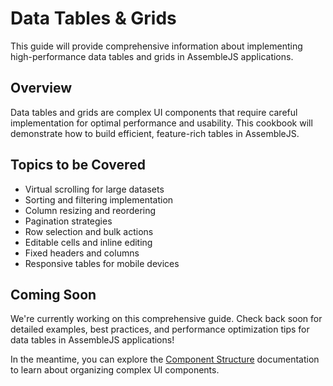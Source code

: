 # Data Tables & Grids

This guide will provide comprehensive information about implementing high-performance data tables and grids in AssembleJS applications.

## Overview

Data tables and grids are complex UI components that require careful implementation for optimal performance and usability. This cookbook will demonstrate how to build efficient, feature-rich tables in AssembleJS.

## Topics to be Covered

- Virtual scrolling for large datasets
- Sorting and filtering implementation
- Column resizing and reordering
- Pagination strategies
- Row selection and bulk actions
- Editable cells and inline editing
- Fixed headers and columns
- Responsive tables for mobile devices

## Coming Soon

We're currently working on this comprehensive guide. Check back soon for detailed examples, best practices, and performance optimization tips for data tables in AssembleJS applications!

In the meantime, you can explore the [Component Structure](../project-structure) documentation to learn about organizing complex UI components.